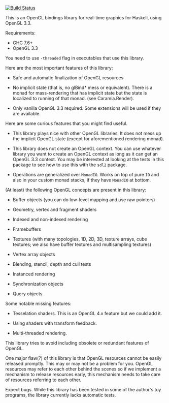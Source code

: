 [![Build Status](https://travis-ci.org/Noeda/caramia.svg?branch=master)](https://travis-ci.org/Noeda/caramia)

This is an OpenGL bindings library for real-time graphics for Haskell, using
OpenGL 3.3.

Requirements:

  * GHC 7.6+
  * OpenGL 3.3

You need to use `-threaded` flag in executables that use this library.

Here are the most important features of this library:

  * Safe and automatic finalization of OpenGL resources

  * No implicit state (that is, no glBind* mess or equivalent). There is a
    monad for mass-rendering that has implicit state but the state is localized
    to running of that monad. (see Caramia.Render).

  * Only vanilla OpenGL 3.3 required. Some extensions will be used if they are
    available.

Here are some curious features that you might find useful.

  * This library plays nice with other OpenGL libraries. It does not mess up
    the implicit OpenGL state (except for aforementioned rendering monad).

  * This library does not create an OpenGL context. You can use whatever
    library you want to create an OpenGL context as long as it can get an
    OpenGL 3.3 context. You may be interested at looking at the tests in this
    package to see how to use this with the `sdl2` package.

  * Operations are generalized over `MonadIO`. Works on top of pure `IO` and
    also in your custom monad stacks, if they have `MonadIO` at bottom.

(At least) the following OpenGL concepts are present in this library:

  * Buffer objects (you can do low-level mapping and use raw pointers)

  * Geometry, vertex and fragment shaders

  * Indexed and non-indexed rendering

  * Framebuffers

  * Textures (with many topologies, 1D, 2D, 3D, texture arrays, cube textures;
    we also have buffer textures and multisampling textures)

  * Vertex array objects

  * Blending, stencil, depth and cull tests

  * Instanced rendering

  * Synchronization objects

  * Query objects

Some notable missing features:

  * Tesselation shaders. This is an OpenGL 4.x feature but we could add it.

  * Using shaders with transform feedback.

  * Multi-threaded rendering.

This library tries to avoid including obsolete or redundant features of OpenGL.

One major flaw(?) of this library is that OpenGL resources cannot be easily
released promptly. This may or may not be a problem for you. OpenGL resources
may refer to each other behind the scenes so if we implement a mechanism to
release resources early, this mechanism needs to take care of resources
referring to each other.

Expect bugs. While this library has been tested in some of the author's toy
programs, the library currently lacks automatic tests.

